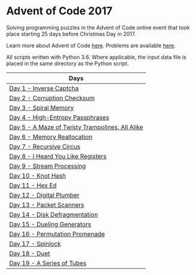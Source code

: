 # Advent of Code 2017

Solving programming puzzles in the Advent of Code online event that took place starting 25 days before Christmas Day in 2017. 

Learn more about Advent of Code [here](http://adventofcode.com/2017/about). Problems are available [here](http://adventofcode.com/2017).

All scripts written with Python 3.6. Where applicable, the input data file is placed in the same directory as the Python script.

|Days|
|---|
|[Day 1 - Inverse Captcha](Day%201%20-%20Inverse%20Captcha)
|[Day 2 - Corruption Checksum](Day%202%20-%20Corruption%20Checksum)
|[Day 3 - Spiral Memory](Day%203%20-%20Spiral%20Memory)
|[Day 4 - High-Entropy Passphrases](Day%204%20-%20High-Entropy%20Passphrases)
|[Day 5 - A Maze of Twisty Trampolines, All Alike](Day%205%20-%20A%20Maze%20of%20Twisty%20Trampolines%20All%20Alike)
|[Day 6 - Memory Reallocation](Day%206%20-%20Memory%20Reallocation)
|[Day 7 - Recursive Circus](Day%207%20-%20Recursive%20Circus)
|[Day 8 - I Heard You Like Registers](Day%208%20-%20I%20Heard%20You%20Like%20Registers)
|[Day 9 - Stream Processing](Day%209%20-%20Stream%20Processing)
|[Day 10 - Knot Hash](Day%2010%20-%20Knot%20Hash)
|[Day 11 - Hex Ed](Day%2011%20-%20Hex%20Ed)
|[Day 12 - Digital Plumber](Day%2012%20-%20Digital%20Plumber)
|[Day 13 - Packet Scanners](Day%2013%20-%20Packet%20Scanners)
|[Day 14 - Disk Defragmentation](Day%2014%20-%20Disk%20Defragmentation)
|[Day 15 - Dueling Generators](Day%2015%20-%20Dueling%20Generators)
|[Day 16 - Permutation Promenade](Day%2016%20-%20Permutation%20Promenade)
|[Day 17 - Spinlock](Day%2017%20-%20Spinlock)
|[Day 18 - Duet](Day%2018%20-%20Duet)
|[Day 19 - A Series of Tubes](Day%2019%20-%20A%20Series%20of%20Tubes)
